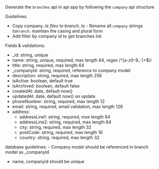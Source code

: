 Generate the `branches` api in api app by following the `company` api structure

Guidelines: 
- Copy company.*.ts files to branch.*.ts - Rename all `company` strings to`branch`. maintian the casing and plural form
- Add filter by company id to get branches list

Fields & validations:

- _id: string, unique
- name: string, unique, required, max length 64, regex /^[a-z0-9_-]+$/i
- title: string, required, max length 64
- _companyId: string, required, reference to company model
- description: string, required, max length 256
- isActive: boolean, default true
- isArchived: boolean, default false
- createdAt: date, default now()
- updatedAt: date, default now() on update
- phoneNumber: string, required, max length 12
- email: string, required, email validation, max length 128
- address:
  - addressLine1: string, required, max length 64
  - addressLine2: string, required, max length 64
  - city: string, required, max length 32
  - postCode: string, required, max length 16
  - country: string, required, max length 32

database guidelines: - Company model should be referenced in branch model as _companyId 
- name, companyId should be unique
